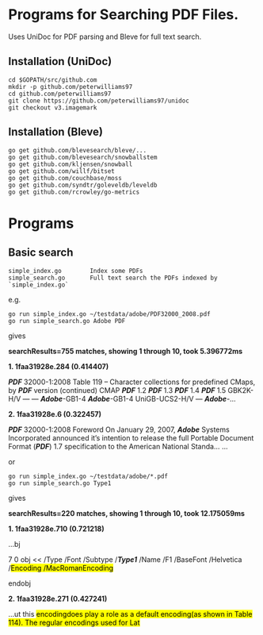 Programs for Searching PDF Files.
================================

Uses UniDoc for PDF parsing and Bleve for full text search.

Installation (UniDoc)
---------------------
	cd $GOPATH/src/github.com
	mkdir -p github.com/peterwilliams97
	cd github.com/peterwilliams97
	git clone https://github.com/peterwilliams97/unidoc
	git checkout v3.imagemark

Installation (Bleve)
--------------------
	go get github.com/blevesearch/bleve/...
	go get github.com/blevesearch/snowballstem
	go get github.com/kljensen/snowball
	go get github.com/willf/bitset
	go get github.com/couchbase/moss
	go get github.com/syndtr/goleveldb/leveldb
	go get github.com/rcrowley/go-metrics

Programs
========
Basic search
------------
	simple_index.go        Index some PDFs
	simple_search.go       Full text search the PDFs indexed by `simple_index.go`

e.g.

	go run simple_index.go ~/testdata/adobe/PDF32000_2008.pdf
	go run simple_search.go Adobe PDF

gives

<strong>searchResults=755 matches, showing 1 through 10, took 5.396772ms</strong>

<strong>1. 1faa31928e.284 (0.414407) </strong>

<strong><em>PDF</em></strong> 32000-1:2008
Table 119 –  Character collections for predefined CMaps, by <strong><em>PDF</em></strong> version  (continued)
CMAP <strong><em>PDF</em></strong> 1.2 <strong><em>PDF</em></strong> 1.3 <strong><em>PDF</em></strong> 1.4 <strong><em>PDF</em></strong> 1.5
GBK2K-H/V — — <strong><em>Adobe</em></strong>-GB1-4 <strong><em>Adobe</em></strong>-GB1-4
UniGB-UCS2-H/V — <strong><em>Adobe</em></strong>-…

<strong>2. 1faa31928e.6 (0.322457) </strong>

<strong><em>PDF</em></strong> 32000-1:2008
Foreword
On January 29, 2007, <strong><em>Adobe</em></strong> Systems Incorporated announced it’s intention to release the full Portable
Document Format (<strong><em>PDF</em></strong>) 1.7 specification to the American National Standa…
...

or

	go run simple_index.go ~/testdata/adobe/*.pdf
	go run simple_search.go Type1

gives

<strong>searchResults=220 matches, showing 1 through 10, took 12.175059ms</strong>

<strong>1. 1faa31928e.710 (0.721218)</strong>

…bj

7  0  obj
<<  /Type  /Font
    /Subtype  /<strong><em>Type1</em></strong>
    /Name  /F1
    /BaseFont  /Helvetica
    /<mark>Encoding</em></strong> /<mark>MacRomanEncoding</em></strong>
>>
endobj

<strong>2. 1faa31928e.271 (0.427241)</strong>

…ut this <mark>encoding</em></strong>does play a role as a default <mark>encoding</em></strong>(as shown in Table 114). The regular encodings
used for Lat
